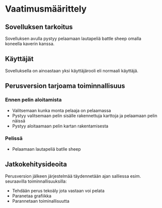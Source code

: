 # Vaatimusmäärittely

## Sovelluksen tarkoitus

Sovelluksen avulla pystyy pelaamaan lautapeliä battle sheep omalla koneella kaverin kanssa.

## Käyttäjät

Sovelluksella on ainoastaan yksi käyttäjärooli eli normaali käyttäjä.

## Perusversion tarjoama toiminnallisuus

### Ennen pelin aloitamista
- Valitsemaan kunka monta pelaaja on pelaamassa
- Pystyy valitsemaan pelin sisälle rakennettuja karttoja ja pelaamaan pelin näissä
- Pystyy aloitaamaan pelin kartan rakentamisesta

### Pelissä
- Pelaamaan lautapeliä batlle sheep

## Jatkokehitysideoita

Perusversion jälkeen järjestelmää täydennetään ajan salliessa esim. seuraavilla toiminnallisuuksilla:
- Tehdään perus tekoäly jota vastaan voi pelata
- Paranetaa grafiikka
- Parannetaan toiminallisuutta